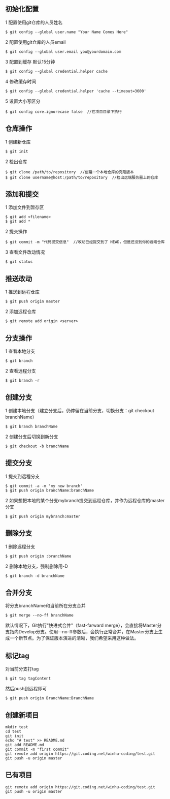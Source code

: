 ## 初始化配置
1 配置使用git仓库的人员姓名  

    $ git config --global user.name "Your Name Comes Here"  
  
2 配置使用git仓库的人员email  

    $ git config --global user.email you@yourdomain.com  
  
3 配置到缓存 默认15分钟  

    $ git config --global credential.helper cache   
  
4 修改缓存时间  

    $ git config --global credential.helper 'cache --timeout=3600'   

5 设置大小写区分

    $ git config core.ignorecase false  //在项目目录下执行

## 仓库操作
1 创建新仓库
    
    $ git init

2 检出仓库

    $ git clone /path/to/repository  //创建一个本地仓库的克隆版本
    $ git clone username@host:/path/to/repository  //检出远端服务器上的仓库

## 添加和提交
1 添加文件到暂存区
    
    $ git add <filename>
    $ git add *

2 提交操作

    $ git commit -m "代码提交信息"  //改动已经提交到了 HEAD，但是还没到你的远端仓库

3 查看文件改动情况
    
    $ git status

## 推送改动
1 推送到远程仓库
    
    $ git push origin master

2 添加远程仓库

    $ git remote add origin <server>

## 分支操作
1 查看本地分支

    $ git branch

2 查看远程分支

    $ git branch -r

## 创建分支
1 创建本地分支（建立分支后，仍停留在当前分支，切换分支：git checkout branchName）

    $ git branch branchName

2 创建分支后切换到新分支

    $ git checkout -b branchName

## 提交分支
1 提交到远程分支

    $ git commit -a -m 'my new branch'
    $ git push origin branchName:branchName

2 如果想把本地的某个分支mybranch提交到远程仓库，并作为远程仓库的master分支

    $ git push origin mybranch:master

## 删除分支
1 删除远程分支

    $ git push origin :branchName

2 删除本地分支，强制删除用-D

    $ git branch -d branchName

## 合并分支
将分支branchName和当前所在分支合并

    $ git merge --no-ff branchName

默认情况下，Git执行"快进式合并"（fast-farward merge），会直接将Master分支指向Develop分支。使用--no-ff参数后，会执行正常合并，在Master分支上生成一个新节点。为了保证版本演进的清晰，我们希望采用这种做法。

## 标记tag
对当前分支打tag

    $ git tag tagContent

然后push到远程即可

    $ git push origin BranchName:BranchName

## 创建新项目
    
    mkdir test
    cd test
    git init
    echo "# test" >> README.md
    git add README.md
    git commit -m "first commit"
    git remote add origin https://git.coding.net/winhu-coding/test.git
    git push -u origin master

## 已有项目

    git remote add origin https://git.coding.net/winhu-coding/test.git
    git push -u origin master